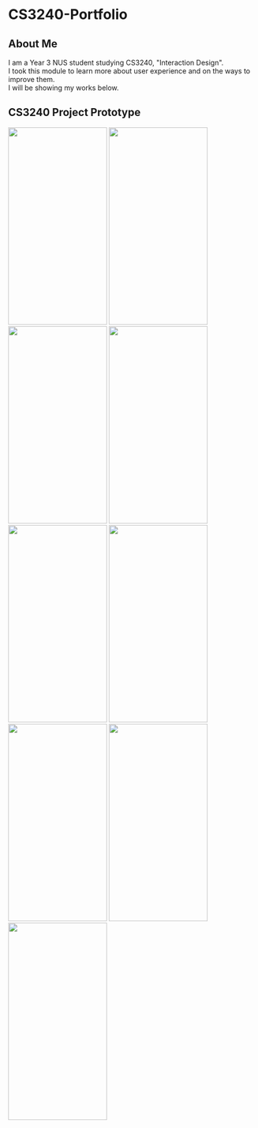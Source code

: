 # CS3240-Portfolio
## About Me

I am a Year 3 NUS student studying CS3240, "Interaction Design".  
I took this module to learn more about user experience and on the ways to improve them.  
I will be showing my works below.  

## CS3240 Project Prototype
<img width="200" height="400" src="https://github.com/ErnestOYH/CS3240-Portfolio/blob/master/images/Android%20Mobile%20%E2%80%93%201.png">
<img width="200" height="400" src="https://github.com/ErnestOYH/CS3240-Portfolio/blob/master/images/Android%20Mobile%20%E2%80%93%202.png">
<img width="200" height="400" src="https://github.com/ErnestOYH/CS3240-Portfolio/blob/master/images/Android%20Mobile%20%E2%80%93%203.png">
<img width="200" height="400" src="https://github.com/ErnestOYH/CS3240-Portfolio/blob/master/images/Android%20Mobile%20%E2%80%93%204.png">
<img width="200" height="400" src="https://github.com/ErnestOYH/CS3240-Portfolio/blob/master/images/Android%20Mobile%20%E2%80%93%205.png">
<img width="200" height="400" src="https://github.com/ErnestOYH/CS3240-Portfolio/blob/master/images/Android%20Mobile%20%E2%80%93%206.png">
<img width="200" height="400" src="https://github.com/ErnestOYH/CS3240-Portfolio/blob/master/images/Android%20Mobile%20%E2%80%93%207.png">
<img width="200" height="400" src="https://github.com/ErnestOYH/CS3240-Portfolio/blob/master/images/Android%20Mobile%20%E2%80%93%208.png">
<img width="200" height="400" src="https://github.com/ErnestOYH/CS3240-Portfolio/blob/master/images/Android%20Mobile%20%E2%80%93%209.png">

